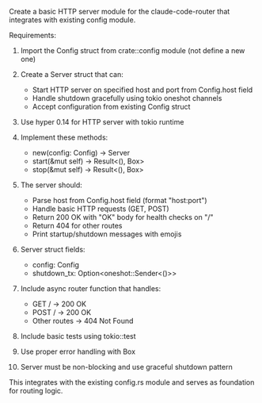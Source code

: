Create a basic HTTP server module for the claude-code-router that integrates with existing config module.

Requirements:
1. Import the Config struct from crate::config module (not define a new one)

2. Create a Server struct that can:
   - Start HTTP server on specified host and port from Config.host field
   - Handle shutdown gracefully using tokio oneshot channels
   - Accept configuration from existing Config struct

3. Use hyper 0.14 for HTTP server with tokio runtime

4. Implement these methods:
   - new(config: Config) -> Server
   - start(&mut self) -> Result<(), Box<dyn std::error::Error>>
   - stop(&mut self) -> Result<(), Box<dyn std::error::Error>>

5. The server should:
   - Parse host from Config.host field (format "host:port")
   - Handle basic HTTP requests (GET, POST) 
   - Return 200 OK with "OK" body for health checks on "/"
   - Return 404 for other routes
   - Print startup/shutdown messages with emojis

6. Server struct fields:
   - config: Config
   - shutdown_tx: Option<oneshot::Sender<()>>

7. Include async router function that handles:
   - GET / -> 200 OK
   - POST / -> 200 OK  
   - Other routes -> 404 Not Found

8. Include basic tests using tokio::test

9. Use proper error handling with Box<dyn std::error::Error>

10. Server must be non-blocking and use graceful shutdown pattern

This integrates with the existing config.rs module and serves as foundation for routing logic.
